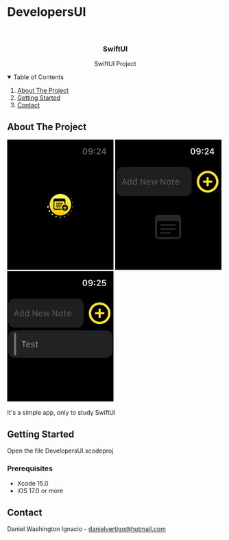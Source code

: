 # DevelopersUI

<!-- PROJECT LOGO -->
<br />
<p align="center">

  <h3 align="center">SwiftUI</h3>
  <p align="center">
    SwiftUI Project
  </p>
</p>



<!-- TABLE OF CONTENTS -->
<details open="open">
  <summary>Table of Contents</summary>
  <ol>
    <li>
      <a href="#about-the-project">About The Project</a>
    </li>
    <li>
      <a href="#getting-started">Getting Started</a>
    </li>
    <li><a href="#contact">Contact</a></li>
  </ol>
</details>



<!-- ABOUT THE PROJECT -->
## About The Project
<p float="left">
  <img src="https://raw.githubusercontent.com/Dwashi2/NotesUI/main/1.png" width="248">
  <img src="https://raw.githubusercontent.com/Dwashi2/NotesUI/main/2.png" width="248">
  <img src="https://raw.githubusercontent.com/Dwashi2/NotesUI/main/3.png" width="248">
</p>
 
 


It's a simple app, only to study SwiftUI


<!-- GETTING STARTED -->
## Getting Started

Open the file DevelopersUI.xcodeproj

### Prerequisites

* Xcode 15.0
* iOS 17.0 or more

<!-- CONTACT -->
## Contact


Daniel Washington Ignacio - danielvertigo@hotmail.com

